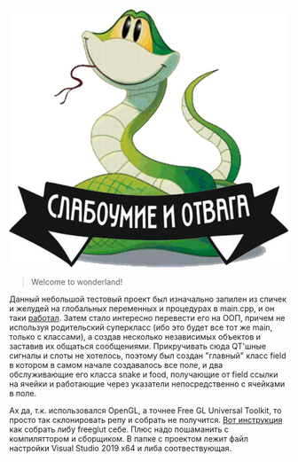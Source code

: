 ![logo](https://github.com/Milord-Freeman/testSnake/blob/master/logo_snake.jpg)
>Welcome to wonderland!

Данный небольшой тестовый проект был изначально запилен из спичек и желудей на глобальных переменных и процедурах в main.cpp, и он таки [работал](https://github.com/Milord-Freeman/testSnake/commit/030f1345b355bc3519b29df0edec71d2ce2154ef). Затем стало интересно перевести его на ООП, причем не используя родительский суперкласс (ибо это будет все тот же main, только с классами), а создав несколько независимых объектов и заставив их общаться сообщениями. Прикручивать сюда QT'шные сигналы и слоты не хотелось, поэтому был создан "главный" класс field в котором в самом начале создавалось все поле, и два обслуживающие его класса snake и food, получающие от field ссылки на ячейки и работающие через указатели непосредственно с ячейками в поле. 

Ах да, т.к. использовался OpenGL, а точнее Free GL Universal Toolkit, то просто так склонировать репу и собрать не получится.
[Вот инструкция](https://www.transmissionzero.co.uk/software/freeglut-devel/) как собрать либу freeglut себе. Плюс надо пошаманить с компиляттором и сборщиком. В папке с проектом лежит файл настройки Visual Studio 2019 x64 и либа соотвествующая.
